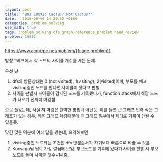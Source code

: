 ```yaml
---
layout: post
title:  "BOJ 10891: Cactus? Not Cactus?"
date:   2018-06-04 14:20:05 +0800
categories: problem_solving
use_math: true
tags: problem_solving dfs graph reference_problem need_review
problem: 10891
---
```


<a target="_blank" href="https://www.acmicpc.net/problem/{{page.problem}}">https://www.acmicpc.net/problem/{{page.problem}}</a><br/>
  

방향그래프에서 각 노드의 사이클 개수를 세는 문제.

우선 난
1. dfs의 방문상태는 0 (not visited), 1(visiting), 2(visited)이며, 부모를 빼고 visiting중인 노드를 만나면 사이클이 있다고 판별
2. 사이클 판별시 사이클이 감지된 노드를 기록했다가, function stack에서 해당 노드가 나오기 전까지 마킹함

으로 풀었는데, 사실 저 마킹은 완벽한 방법이 아닌듯. 예를 들면 큰 그래프 안에 작은 그래프가 있는 경우, 작은 그래프 마킹때문에 큰 그래프 일부에서 제대로 기록이 안될 수 있을듯.

맞긴 맞은 덕분에 여러 답을 봤는데, 요약해보면
1. visiting중인 노드라는 조건은 dfs 방문순서가 자기보다 빠른으로 바꿀 수 있음
2. Koosaga님 답이 가장 깔끔해 보임. 부모노드를 기록해 놨다가 사이클 판별 시 부모노드를 돌며 사이클 갯수+1해줌.
  